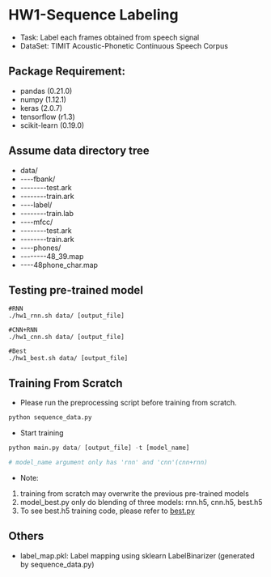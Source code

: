 # HW1-Sequence Labeling
* Task: Label each frames obtained from speech signal
* DataSet: TIMIT Acoustic-Phonetic Continuous Speech Corpus

## Package Requirement:
* pandas (0.21.0)
* numpy (1.12.1)
* keras (2.0.7)
* tensorflow (r1.3)
* scikit-learn (0.19.0)

## Assume data directory tree

* data/
* ----fbank/
* --------test.ark
* --------train.ark
* ----label/
* --------train.lab
* ----mfcc/
* --------test.ark
* --------train.ark
* ----phones/
* --------48\_39.map
* ----48phone\_char.map

## Testing pre-trained model
```
#RNN
./hw1_rnn.sh data/ [output_file]

#CNN+RNN
./hw1_cnn.sh data/ [output_file]

#Best
./hw1_best.sh data/ [output_file]

```

## Training From Scratch
* Please run the preprocessing script before training from scratch.
```python
python sequence_data.py
```

* Start training
```python
python main.py data/ [output_file] -t [model_name]

# model_name argument only has 'rnn' and 'cnn'(cnn+rnn)
```

* Note: 
1. training from scratch may overwrite the previous pre-trained models
2. model\_best.py only do blending of three models: rnn.h5, cnn.h5, best.h5
3. To see best.h5 training code, please refer to [best.py](./best.py)

## Others
* label\_map.pkl: Label mapping using sklearn LabelBinarizer (generated by sequence\_data.py)

